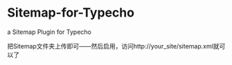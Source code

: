 # Sitemap-for-Typecho
a Sitemap Plugin for Typecho

把Sitemap文件夹上传即可——然后启用，访问http://your_site/sitemap.xml就可以了
